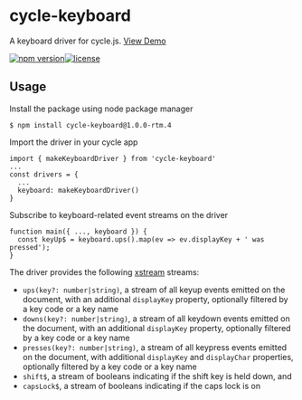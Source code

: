 # cycle-keyboard
A keyboard driver for cycle.js. [View Demo](https://cyclejs-community.github.io/cycle-keyboard)

[![npm version](https://img.shields.io/badge/npm-v1.0.0--rtm.4-orange.svg)](https://img.shields.io/badge/npm-v1.0.0--rtm.4-orange.svg)[![license](https://img.shields.io/badge/license-MIT-blue.svg)](https://img.shields.io/badge/license-MIT-blue.svg)

## Usage
Install the package using node package manager
```
$ npm install cycle-keyboard@1.0.0-rtm.4
```
Import the driver in your cycle app
```
import { makeKeyboardDriver } from 'cycle-keyboard'
...
const drivers = {
  ...
  keyboard: makeKeyboardDriver()
}
```
Subscribe to keyboard-related event streams on the driver
```
function main({ ..., keyboard }) {
  const keyUp$ = keyboard.ups().map(ev => ev.displayKey + ' was pressed');
}
```
The driver provides the following [xstream](https://github.com/staltz/xstream) streams:
* `ups(key?: number|string)`, a stream of all keyup events emitted on the document, with an additional `displayKey` property, optionally filtered by a key code or a key name
* `downs(key?: number|string)`, a stream of all keydown events emitted on the document, with an additional `displayKey` property, optionally filtered by a key code or a key name
* `presses(key?: number|string)`, a stream of all keypress events emitted on the document, with additional `displayKey` and `displayChar` properties, optionally filtered by a key code or a key name
* `shift$`, a stream of booleans indicating if the shift key is held down, and
* `capsLock$`, a stream of booleans indicating if the caps lock is on
